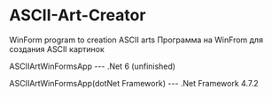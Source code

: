 # ASCII-Art-Creator
WinForm program to creation ASCII arts
Программа на WinFrom для создания ASCII картинок

ASCIIArtWinFormsApp --- .Net 6 (unfinished)

ASCIIArtWinFormsApp(dotNet Framework) --- .Net Framework 4.7.2

